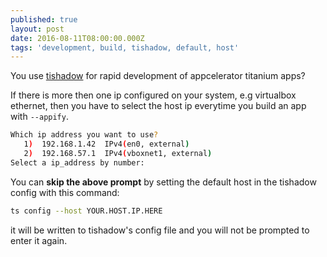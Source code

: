 ```yaml
---
published: true
layout: post
date: 2016-08-11T08:00:00.000Z
tags: 'development, build, tishadow, default, host'
---
```

You use [tishadow](http://tishadow.yydigital.com/) for rapid development of appcelerator titanium apps?  
  
If there is more then one ip configured on your system, e.g virtualbox ethernet, then you have to select the host ip everytime you build an app with `--appify`.  

```bash
Which ip address you want to use?
   1)  192.168.1.42  IPv4(en0, external)
   2)  192.168.57.1  IPv4(vboxnet1, external)
Select a ip_address by number:
```
  
You can **skip the above prompt** by setting the default host in the tishadow config with this command:  

```bash
ts config --host YOUR.HOST.IP.HERE
```

it will be written to tishadow's config file and you will not be prompted to enter it again.

